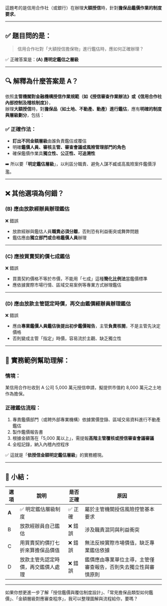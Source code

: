 這題考的是信用合作社（或銀行）在辦理**大額授信**時，針對**擔保品鑑價作業的制度要求**。

---

## ✅ 題目問的是：
> 信用合作社對「大額授信擔保物」進行鑑估時，應如何正確辦理？

✅ 正確答案是：**(A) 應明定鑑估之層級**

---

## 🔍 解釋為什麼答案是 A？

依照**主管機關對金融機構授信作業規範（如《授信審查作業辦法》或《信用合作社內部控制及稽核制度》）**，  
辦理**大額授信**時，對**擔保品（如土地、不動產、動產）進行鑑估**，應有**明確的制度與層級劃分**，包括：

### ✅ 正確作法：
- **訂出不同金額層級**由誰負責鑑估或覆估  
- 明確**鑑價人員、審核主管、審查會議或風險管理部門的角色**  
- 確保鑑價作業具**獨立性、公正性、可追溯性**

➡️ 所以要「**明定鑑估層級**」，以利區分職責、避免人謀不臧或高風險案件鑑價浮濫。

---

## ❌ 其他選項為何錯？

### (B) 應由放款經辦員辦理鑑估  
❌ 錯誤  
- 放款經辦與鑑估人員**職責必須分離**，否則恐有利益衝突或舞弊問題  
- 鑑估應由**獨立部門或合格鑑價人員**辦理

---

### (C) 應按買賣契約價七成鑑估  
❌ 錯誤  
- 買賣契約價格不等於市價，不能用「七成」這種**簡化比例法**當鑑價標準  
- 應依據實際市場行情、區域交易案例等專業方式辦理鑑估

---

### (D) 應由放款主管認定時價，再交由鑑價經辦員辦理鑑估  
❌ 錯誤  
- 應由**專業鑑價人員鑑估後提出初步鑑價報告**，主管**負責核閱**，不是主管先決定價格  
- 否則變成主管「指定」時價，容易流於主觀、缺乏獨立性

---

## 🧠 實務範例幫助理解：

### 情境：
某信用合作社收到 A 公司 5,000 萬元授信申請，擬提供市值約 8,000 萬元之土地作為擔保。

### 正確鑑估流程：
1. 專責鑑價部門（或聘外部專業機構）依據實價登錄、區域交易資料進行不動產鑑估  
2. 製作鑑價報告書  
3. 根據金額落在「5,000 萬以上」，需提報**高階主管覆核或授信審查會議審議**  
4. 全程記錄，納入內稽內控程序

✅ 這就是「**依授信金額明定鑑估層級**」的實務體現。

---

## 📌 小結：

| 選項 | 說明                                               | 是否正確 | 原因                                                                 |
|------|----------------------------------------------------|----------|----------------------------------------------------------------------|
| **A**| ✅ 明定鑑估層級制度                                  | ✅ 正確   | 屬於主管機關授信風險控管基本要求                                     |
| B    | 放款經辦員自己鑑估                                  | ❌ 錯誤   | 涉及職責混同與利益衝突                                              |
| C    | 用買賣契約價打七折來算擔保品價值                    | ❌ 錯誤   | 無法反映實際市場價值，缺乏專業鑑估依據                                |
| D    | 放款主管先認定時價，再交鑑價人處理                  | ❌ 錯誤   | 鑑價應由專業單位主導，主管僅審查報告，否則失去獨立性與審慎原則         |

---

如果你想更進一步了解「授信鑑價與覆估制度設計」、「常見擔保品類型如何鑑價」、「金額層級對應審查程序」，我可以整理圖解與流程給你，要嗎？